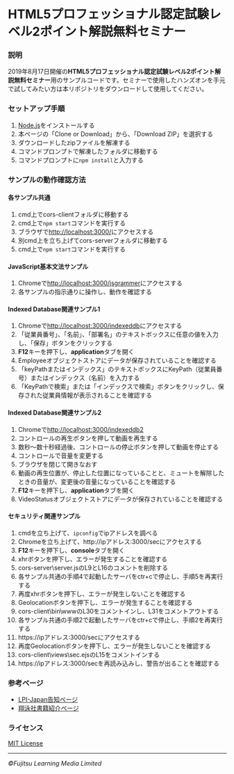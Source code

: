 # HTML5プロフェッショナル認定試験レベル2ポイント解説無料セミナー

### 説明
2019年8月17日開催の**HTML5プロフェッショナル認定試験レベル2ポイント解説無料セミナー**用のサンプルコードです。セミナーで使用したハンズオンを手元で試してみたい方は本リポジトリをダウンロードして使用してください。

### セットアップ手順
1. [Node.js](https://nodejs.org/en/)をインストールする
1. 本ページの「Clone or Download」から、「Download ZIP」を選択する
1. ダウンロードしたzipファイルを解凍する
1. コマンドプロンプトで解凍したフォルダに移動する
1. コマンドプロンプトに`npm install`と入力する

### サンプルの動作確認方法
#### 各サンプル共通
1. cmd上でcors-clientフォルダに移動する
1. cmd上で`npm start`コマンドを実行する
1. ブラウザで[http://localhost:3000/](http://localhost:3000/)にアクセスする
1. 別cmd上を立ち上げてcors-serverフォルダに移動する
1. cmd上で`npm start`コマンドを実行する
#### JavaScript基本文法サンプル
1. Chromeで[http://localhost:3000/jsgrammer](http://localhost:3000/jsgrammer)にアクセスする
1. 各サンプルの指示通りに操作し、動作を確認する
#### Indexed Database関連サンプル1
1. Chromeで[http://localhost:3000/indexeddb](http://localhost:3000/indexeddb)にアクセスする
1. 「従業員番号」、「名前」、「部署名」のテキストボックスに任意の値を入力し、「保存」ボタンをクリックする
1. **F12**キーを押下し、**application**タブを開く
1. Employeeオブジェクトストアにデータが保存されていることを確認する
1. 「keyPathまたはインデックス」のテキストボックスにKeyPath（従業員番号）またはインデックス（名前）を入力する
1. 「KeyPathで検索」または「インデックスで検索」ボタンをクリックし、保存された従業員情報が表示されることを確認する

#### Indexed Database関連サンプル2
1. Chromeで[http://localhost:3000/indexeddb2](http://localhost:3000/indexeddb2)
1. コントロールの再生ボタンを押して動画を再生する
1. 数秒～数十秒経過後、コントロールの停止ボタンを押して動画を停止する
1. コントロールで音量を変更する
1. ブラウザを閉じて開きなおす
1. 動画の再生位置が、停止した位置になっていることと、ミュートを解除したときの音量が、変更後の音量になっていることを確認する
1. **F12**キーを押下し、**application**タブを開く
1. VideoStatusオブジェクトストアにデータが保存されていることを確認する

#### セキュリティ関連サンプル
1. cmdを立ち上げて、`ipconfig`でipアドレスを調べる
1. Chromeを立ち上げて、http://ipアドレス:3000/secにアクセスする
1. **F12**キーを押下し、**console**タブを開く
1. xhrボタンを押下し、エラーが発生することを確認する
1. cors-server\server.jsのL9とL16のコメントを削除する
1. 各サンプル共通の手順4で起動したサーバをctr+cで停止し、手順5を再実行する
1. 再度xhrボタンを押下し、エラーが発生しないことを確認する
1. Geolocationボタンを押下し、エラーが発生することを確認する
1. cors-client\bin\wwwのL30をコメントインし、L31をコメントアウトする
1. 各サンプル共通の手順2で起動したサーバをctr+cで停止し、手順2を再実行する
1. https://ipアドレス:3000/secにアクセスする
1. 再度Geolocationボタンを押下し、エラーが発生しないことを確認する
1. cors-client\views\sec.ejsのL15をコメントインする
1. https://ipアドレス:3000/secを再読み込みし、警告が出ることを確認する

### 参考ページ
- [LPI-Japan告知ページ](https://html5exam.jp/news/event/page2899.html)
- [翔泳社書籍紹介ページ](https://www.shoeisha.co.jp/book/detail/9784798154626)

### ライセンス
[MIT License](LICENSE)

---
*&copy;Fujitsu Learning Media Limited*
